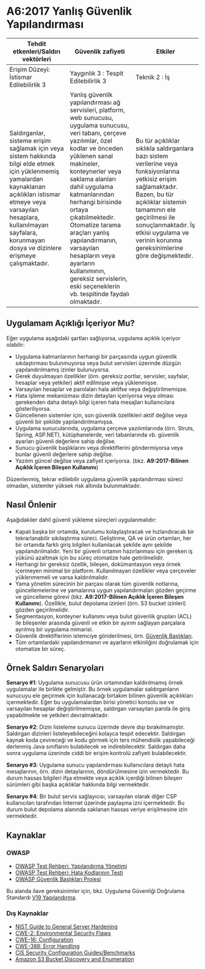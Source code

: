 # A6:2017 Yanlış Güvenlik Yapılandırması

| Tehdit etkenleri/Saldırı vektörleri | Güvenlik zafiyeti           | Etkiler               |
| -- | -- | -- |
| Erişim Düzeyi: İstismar Edilebilirlik 3 | Yaygınlık 3 : Tespit Edilebilirlik 3 | Teknik 2 : İş |
| Saldırganlar, sisteme erişim sağlamak için veya sistem hakkında bilgi elde etmek için yüklenmemiş yamalardan kaynaklanan açıklıkları istismar etmeye veya varsayılan hesaplara, kullanılmayan sayfalara, korunmayan dosya ve dizinlere erişmeye çalışmaktadır. | Yanlış güvenlik yapılandırması ağ servisleri, platform, web sunucusu, uygulama sunucusu, veri tabanı, çerçeve yazılımlar, özel kodlar ve önceden yüklenen sanal makineler, konteynerler veya saklama alanları dahil uygulama katmanlarından herhangi birisinde ortaya çıkabilmektedir. Otomatize tarama araçları yanlış yapılandırmanın, varsayılan hesapların veya ayarların kullanımının, gereksiz servislerin, eski seçeneklerin vb. tespitinde faydalı olmaktadır. | Bu tür açıklıklar sıklıkla saldırganlara bazı sistem verilerine veya fonksiyonlarına yetkisiz erişim sağlamaktadır. Bazen, bu tür açıklıklar sistemin tamamının ele geçirilmesi ile sonuçlanmaktadır. İş etkisi uygulama ve verinin korunma gereksinimlerine göre değişmektedir. |

## Uygulamam Açıklığı İçeriyor Mu?

Eğer uygulama aşağıdaki şartları sağlıyorsa, uygulama açıklık içeriyor olabilir:

* Uygulama katmanlarının herhangi bir parçasında uygun güvenlik sıkılaştırması bulunmuyorsa veya bulut servisleri üzerinde düzgün yapılandırılmamış izinler bulunuyorsa.
* Gerek duyulmayan özellikler (örn. gereksiz portlar, servisler, sayfalar, hesaplar veya yetkiler) aktif edilmişse veya yüklenmişse.
* Varsayılan hesaplar ve parolaları hala aktifse veya değiştirilmemişse.
* Hata işleme mekanizması dizin detayları içeriyorsa veya olması gerekenden daha detaylı bilgi içeren hata mesajları kullanıcılara gösteriliyorsa.
* Güncellenen sistemler için, son güvenlik özellikleri aktif değilse veya güvenli bir şekilde yapılandırılmamışsa.
* Uygulama sunucularında, uygulama çerçeve yazılımlarında (örn. Struts, Spring, ASP.NET), kütüphanelerde, veri tabanlarında vb. güvenlik ayarları güvenli değerlere sahip değilse.
* Sunucu güvenlik başlıklarını veya direktiflerini göndermiyorsa veya bunlar güvenli değerlere sahip değilse.
* Yazılım güncel değilse veya zafiyet içeriyorsa. (bkz. **A9:2017-Bilinen Açıklık İçeren Bileşen Kullanımı**)

Düzenlenmiş, tekrar edilebilir uygulama  güvenlik yapılandırması süreci olmadan, sistemler yüksek risk altında bulunmaktadır.

## Nasıl Önlenir

Aşağıdakiler dahil güvenli yükleme süreçleri uygulanmalıdır:

* Kapalı başka bir ortamda, kurulumu kolaylaştıracak ve hızlandıracak bir tekrarlanabilir sıkılaştırma süreci. Geliştirme, QA ve ürün ortamları, her bir ortamda farklı giriş bilgileri kullanılacak şekilde aynı şekilde yapılandırılmalıdır. Yeni bir güvenli ortamın hazırlanması için gereken iş yükünü azaltmak için bu süreç otomatize hale getirilmelidir.
* Herhangi bir gereksiz özellik, bileşen, dokümantasyon veya örnek içermeyen minimal bir platform. Kullanılmayan özellikler veya çerçeveler yüklenmemeli ve varsa kaldırılmalıdır.
* Yama yönetim sürecinin bir parçası olarak tüm güvenlik notlarına, güncellemelerine ve yamalarına uygun yapılandırmaları gözden geçirme ve güncelleme görevi (bkz. **A9:2017-Bilinen Açıklık İçeren Bileşen Kullanımı**). Özellikle, bulut depolama izinleri (örn. S3 bucket izinleri) gözden geçirilmelidir.
* Segmentasyon, konteyner kullanımı veya bulut güvenlik grupları (ACL) ile bileşenler arasında güvenli ve etkin bir ayırım sağlayan parçalara ayrılmış bir uygulama mimarisi.
* Güvenlik direktiflerinin istemciye gönderilmesi, örn. [Güvenlik Başlıkları](https://www.owasp.org/index.php/OWASP_Secure_Headers_Project).
* Tüm ortamlardaki yapılandırmanın ve ayarların etkinliğini doğrulamak için otomatize bir süreç.

## Örnek Saldırı Senaryoları

**Senaryo #1**: Uygulama sunucusu ürün ortamından kaldırılmamış örnek uygulamalar ile birlikte gelmiştir. Bu örnek uygulamalar saldırganların sunucuyu ele geçirmek için kullanacağı birtakım bilinen güvenlik açıklıkları içermektedir. Eğer bu uygulamalardan birisi yönetici konsolu ise ve varsayılan hesaplar değiştirilmemişse, saldırgan varsayılan parola ile giriş yapabilmekte ve yetkileri devralmaktadır.

**Senaryo #2**: Dizin listeleme sunucu üzerinde devre dışı bırakılmamıştır. Saldırgan dizinleri listeleyebileceğini kolayca tespit edecektir. Saldırgan kaynak koda çevireceği ve kodu görmek için ters mühendislik yapabileceği derlenmiş Java sınıflarını bulabilecek ve indirebilecektir. Saldırgan daha sonra uygulama üzerinde ciddi bir erişim kontrolü zafiyeti bulabilecektir.

**Senaryo #3**: Uygulama sunucu yapılandırması kullanıcılara detaylı hata mesajlarının, örn. dizin detaylarının, döndürülmesine izin vermektedir. Bu durum hassas bilgileri ifşa etmekte veya açıklık içerdiği bilinen bileşen sürümleri gibi başka açıklıklar hakkında bilgi vermektedir.

**Senaryo #4**: Bir bulut servis sağlayıcısı, varsayılan olarak diğer CSP kullanıcıları tarafından İnternet üzerinde paylaşma izni içermektedir. Bu durum bulut depolama alanında saklanan hassas veriye erişilmesine izin vermektedir.

## Kaynaklar

### OWASP

* [OWASP Test Rehberi: Yapılandırma Yönetimi](https://www.owasp.org/index.php/Testing_for_configuration_management)
* [OWASP Test Rehberi: Hata Kodlarının Testi](https://www.owasp.org/index.php/Testing_for_Error_Code_(OWASP-IG-006))
* [OWASP Güvenlik Başlıkları Projesi](https://www.owasp.org/index.php/OWASP_Secure_Headers_Project)

Bu alanda ilave gereksinimler için, bkz. Uygulama Güvenliği Doğrulama Standardı [V19 Yapılandırma](https://www.owasp.org/index.php/ASVS_V19_Configuration).

### Dış Kaynaklar

* [NIST Guide to General Server Hardening](https://csrc.nist.gov/publications/detail/sp/800-123/final)
* [CWE-2: Environmental Security Flaws](https://cwe.mitre.org/data/definitions/2.html)
* [CWE-16: Configuration](https://cwe.mitre.org/data/definitions/16.html)
* [CWE-388: Error Handling](https://cwe.mitre.org/data/definitions/388.html)
* [CIS Security Configuration Guides/Benchmarks](https://www.cisecurity.org/cis-benchmarks/)
* [Amazon S3 Bucket Discovery and Enumeration](https://blog.websecurify.com/2017/10/aws-s3-bucket-discovery.html)
